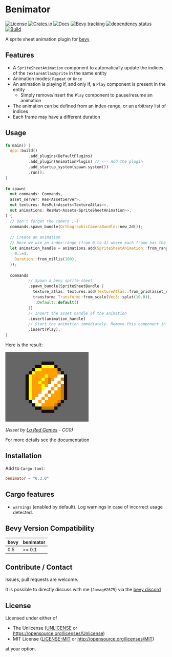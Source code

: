 # Benimator

[![License](https://img.shields.io/badge/license-Unlicense%20OR%20MIT-green)](#License)
[![Crates.io](https://img.shields.io/crates/v/benimator)](https://crates.io/crates/benimator)
[![Docs](https://docs.rs/benimator/badge.svg)](https://docs.rs/benimator)
[![Bevy tracking](https://img.shields.io/badge/Bevy%20tracking-released%20version-lightblue)](https://github.com/bevyengine/bevy/blob/main/docs/plugins_guidelines.md#main-branch-tracking)
[![dependency status](https://deps.rs/repo/github/jcornaz/benimator/status.svg)](https://deps.rs/repo/github/jcornaz/benimator)
[![Build](https://img.shields.io/github/workflow/status/jcornaz/benimator/Build)](https://github.com/jcornaz/benimator/actions?query=workflow%3ABuild+branch%3Amain)

A sprite sheet animation plugin for [bevy](https://bevyengine.org)


## Features

* A `SpriteSheetAnimation` component to automatically update the indices of the `TextureAtlasSprite` in the same entity
* Animation modes: `Repeat` or `Once`
* An animation is playing if, and only if, a `Play` component is present in the entity
  * Simply remove/insert the `Play` component to pause/resume an animation
* The animation can be defined from an index-range, or an arbitrary list of indices
* Each frame may have a different duration


## Usage

```rust
fn main() {
  App::build()
          .add_plugins(DefaultPlugins)
          .add_plugin(AnimationPlugin) // <-- Add the plugin
          .add_startup_system(spawn.system())
          .run();
}

fn spawn(
  mut commands: Commands,
  asset_server: Res<AssetServer>,
  mut textures: ResMut<Assets<TextureAtlas>>,
  mut animations: ResMut<Assets<SpriteSheetAnimation>>,
) {
  // Don't forget the camera ;-)
  commands.spawn_bundle(OrthographicCameraBundle::new_2d());

  // Create an animation
  // Here we use an index-range (from 0 to 4) where each frame has the same duration
  let animation_handle = animations.add(SpriteSheetAnimation::from_range(
    0..=4,
    Duration::from_millis(100),
  ));

  commands
          // Spawn a bevy sprite-sheet
          .spawn_bundle(SpriteSheetBundle {
            texture_atlas: textures.add(TextureAtlas::from_grid(asset_server.load("coin.png"), Vec2::new(16.0, 16.0), 5, 1)),
            transform: Transform::from_scale(Vec3::splat(10.0)),
            ..Default::default()
          })
          // Insert the asset handle of the animation
          .insert(animation_handle)
          // Start the animation immediately. Remove this component in order to pause the animation.
          .insert(Play);
}
```

Here is the result:

![Example result](docs/coin.gif)

*(Asset by [La Red Games](https://laredgames.itch.io/gems-coins-free) - CC0)*

For more details see the [documentation](https://docs.rs/benimator)


## Installation

Add to `Cargo.toml`:

```toml
benimator = "0.3.0"
```

## Cargo features

* `warnings` (enabled by default). Log warnings in case of incorrect usage detected.

## Bevy Version Compatibility

| bevy | benimator  |
|------|------------|
| 0.5  | >= 0.1     |


## Contribute / Contact

Issues, pull requests are welcome.

It is possible to directly discuss with me (`Jomag#2675`) via the [bevy discord](https://discord.com/invite/gMUk5Ph) 

## License

Licensed under either of

* The Unlicense ([UNLICENSE](UNLICENSE) or https://opensource.org/licenses/Unlicense)
* MIT License ([LICENSE-MIT](LICENSE-MIT) or http://opensource.org/licenses/MIT)

at your option.
